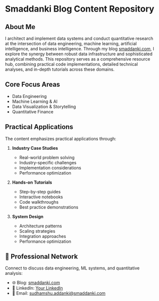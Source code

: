 
# Smaddanki Blog Content Repository

## About Me

I architect and implement data systems and conduct quantitative research at the intersection of data engineering, machine learning, artificial intelligence, and business intelligence. Through my blog [smaddanki.com](https://smaddanki.com), I explore the synergy between robust data infrastructure and sophisticated analytical methods. This repository serves as a comprehensive resource hub, combining practical code implementations, detailed technical analyses, and in-depth tutorials across these domains.

## Core Focus Areas

- Data Engineering
- Machine Learning & AI
- Data Visualization & Storytelling
- Quantitative Finance

## Practical Applications

The content emphasizes practical applications through:
1. **Industry Case Studies**
   - Real-world problem solving
   - Industry-specific challenges
   - Implementation considerations
   - Performance optimization

2. **Hands-on Tutorials**
   - Step-by-step guides
   - Interactive notebooks
   - Code walkthroughs
   - Best practice demonstrations

3. **System Design**
   - Architecture patterns
   - Scaling strategies
   - Integration approaches
   - Performance optimization

## 🤝 Professional Network

Connect to discuss data engineering, ML systems, and quantitative analysis:

- 🌐 Blog: [smaddanki.com](https://smaddanki.com)
- 💼 LinkedIn: [Your LinkedIn](https://linkedin.com/in/yourprofile)
- 📧 Email: sudhamshu.addanki@smaddanki.com

